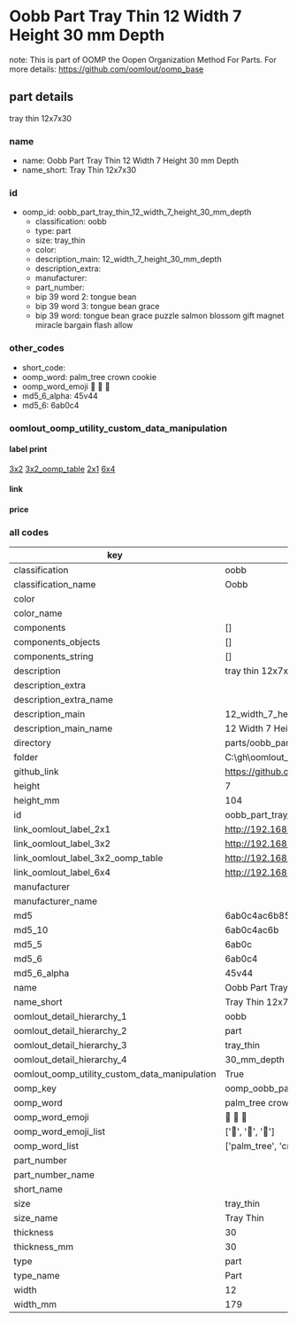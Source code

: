 # Oobb Part Tray Thin 12 Width 7 Height 30 mm Depth  

note: This is part of OOMP the Oopen Organization Method For Parts. For more details: https://github.com/oomlout/oomp_base

##  part details
  



tray thin 12x7x30



### name
* name: Oobb Part Tray Thin 12 Width 7 Height 30 mm Depth
* name_short: Tray Thin 12x7x30 
### id
* oomp_id: oobb_part_tray_thin_12_width_7_height_30_mm_depth
  * classification: oobb
  * type: part
  * size: tray_thin
  * color: 
  * description_main: 12_width_7_height_30_mm_depth
  * description_extra: 
  * manufacturer: 
  * part_number: 
  * bip 39 word 2: tongue bean
  * bip 39 word 3: tongue bean grace
  * bip 39 word: tongue bean grace puzzle salmon blossom gift magnet miracle bargain flash allow

### other_codes
* short_code: 
* oomp_word: palm_tree crown cookie
* oomp_word_emoji :palm_tree: :crown: :cookie:
* md5_6_alpha: 45v44
* md5_6: 6ab0c4






### oomlout_oomp_utility_custom_data_manipulation
#### label print
[3x2](http://192.168.1.245:1112/?label=oomp%2045v44)
[3x2_oomp_table](http://192.168.1.108:1112/?label=oomp%2045v44)
[2x1](http://192.168.1.242:1112/?label=oomp%2045v44)
[6x4](http://192.168.1.55:1112/?label=oomp%2045v44)    

#### link

                              

#### price







### all codes 
| key | value |  
| --- | --- |  
| classification | oobb |  
| classification_name | Oobb |  
| color |  |  
| color_name |  |  
| components | [] |  
| components_objects | [] |  
| components_string | [] |  
| description | tray thin 12x7x30 |  
| description_extra |  |  
| description_extra_name |  |  
| description_main | 12_width_7_height_30_mm_depth |  
| description_main_name | 12 Width 7 Height 30 mm Depth |  
| directory | parts/oobb_part_tray_thin_12_width_7_height_30_mm_depth |  
| folder | C:\gh\oomlout_oobb_version_4_generated_parts\parts\oobb_part_tray_thin_12_width_7_height_30_mm_depth |  
| github_link | https://github.com/oomlout/oomlout_oomp_part_src/tree/main/parts/oobb_part_tray_thin_12_width_7_height_30_mm_depth |  
| height | 7 |  
| height_mm | 104 |  
| id | oobb_part_tray_thin_12_width_7_height_30_mm_depth |  
| link_oomlout_label_2x1 | http://192.168.1.242:1112/?label=oomp%2045v44 |  
| link_oomlout_label_3x2 | http://192.168.1.245:1112/?label=oomp%2045v44 |  
| link_oomlout_label_3x2_oomp_table | http://192.168.1.108:1112/?label=oomp%2045v44 |  
| link_oomlout_label_6x4 | http://192.168.1.55:1112/?label=oomp%2045v44 |  
| manufacturer |  |  
| manufacturer_name |  |  
| md5 | 6ab0c4ac6b85ec38605f3aeecac4e723 |  
| md5_10 | 6ab0c4ac6b |  
| md5_5 | 6ab0c |  
| md5_6 | 6ab0c4 |  
| md5_6_alpha | 45v44 |  
| name | Oobb Part Tray Thin 12 Width 7 Height 30 mm Depth |  
| name_short | Tray Thin 12x7x30  |  
| oomlout_detail_hierarchy_1 | oobb |  
| oomlout_detail_hierarchy_2 | part |  
| oomlout_detail_hierarchy_3 | tray_thin |  
| oomlout_detail_hierarchy_4 | 30_mm_depth |  
| oomlout_oomp_utility_custom_data_manipulation | True |  
| oomp_key | oomp_oobb_part_tray_thin_12_width_7_height_30_mm_depth |  
| oomp_word | palm_tree crown cookie |  
| oomp_word_emoji | :palm_tree: :crown: :cookie: |  
| oomp_word_emoji_list | [':palm_tree:', ':crown:', ':cookie:'] |  
| oomp_word_list | ['palm_tree', 'crown', 'cookie'] |  
| part_number |  |  
| part_number_name |  |  
| short_name |  |  
| size | tray_thin |  
| size_name | Tray Thin |  
| thickness | 30 |  
| thickness_mm | 30 |  
| type | part |  
| type_name | Part |  
| width | 12 |  
| width_mm | 179 |  
